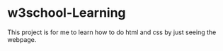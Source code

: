 # w3school-Learning
This project is for me to learn how to do html and css by just seeing the webpage. 
